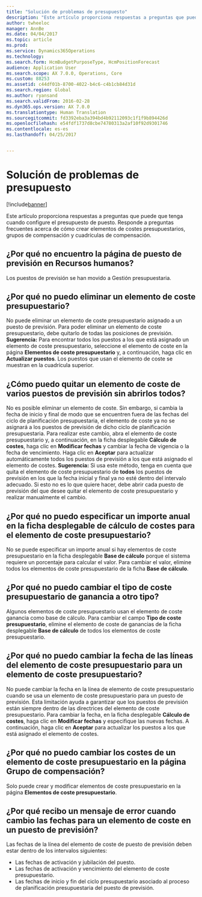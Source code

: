 ```yaml
---
title: "Solución de problemas de presupuesto"
description: "Este artículo proporciona respuestas a preguntas que puede que tenga cuando configure el presupuesto de puesto. Responde a preguntas frecuentes acerca de cómo crear elementos de costes presupuestarios, grupos de compensación y cuadrículas de compensación."
author: twheeloc
manager: AnnBe
ms.date: 04/04/2017
ms.topic: article
ms.prod: 
ms.service: Dynamics365Operations
ms.technology: 
ms.search.form: HcmBudgetPurposeType, HcmPositionForecast
audience: Application User
ms.search.scope: AX 7.0.0, Operations, Core
ms.custom: 88253
ms.assetid: c44df01b-8700-4022-b4c6-c4b1cb84d31d
ms.search.region: Global
ms.author: ryansand
ms.search.validFrom: 2016-02-28
ms.dyn365.ops.version: AX 7.0.0
ms.translationtype: Human Translation
ms.sourcegitcommit: fd3392eba3a394bd4b92112093c1f1f9b894426d
ms.openlocfilehash: e54fdf1737d8cbe74780313a2af10f92d9301746
ms.contentlocale: es-es
ms.lasthandoff: 04/25/2017


---
```


# <a name="position-budgeting-troubleshooting"></a>Solución de problemas de presupuesto

[!include[banner](../includes/banner.md)]


Este artículo proporciona respuestas a preguntas que puede que tenga cuando configure el presupuesto de puesto. Responde a preguntas frecuentes acerca de cómo crear elementos de costes presupuestarios, grupos de compensación y cuadrículas de compensación. 

<a name="why-cant-i-find-the-forecast-position-page-in-human-resources"></a>¿Por qué no encuentro la página de puesto de previsión en Recursos humanos?
---------------------------------------------------------------

Los puestos de previsión se han movido a Gestión presupuestaria.

## <a name="why-cant-i-delete-a-budget-cost-element"></a>¿Por qué no puedo eliminar un elemento de coste presupuestario?
No puede eliminar un elemento de coste presupuestario asignado a un puesto de previsión. Para poder eliminar un elemento de coste presupuestario, debe quitarlo de todas las posiciones de previsión. **Sugerencia:** Para encontrar todos los puestos a los que está asignado un elemento de coste presupuestario, seleccione el elemento de coste en la página **Elementos de coste presupuestario** y, a continuación, haga clic en **Actualizar puestos**. Los puestos que usan el elemento de coste se muestran en la cuadrícula superior.

## <a name="how-can-i-remove-a-cost-element-from-multiple-forecast-positions-without-opening-each-one"></a>¿Cómo puedo quitar un elemento de coste de varios puestos de previsión sin abrirlos todos?
No es posible eliminar un elemento de coste. Sin embargo, si cambia la fecha de inicio y final de modo que se encuentren fuera de las fechas del ciclo de planificación presupuestaria, el elemento de coste ya no se asignará a los puestos de previsión de dicho ciclo de planificación presupuestaria. Para realizar este cambio, abra el elemento de coste presupuestario y, a continuación, en la ficha desplegable **Cálculo de costes**, haga clic en **Modificar fechas** y cambiar la fecha de vigencia o la fecha de vencimiento. Haga clic en **Aceptar** para actualizar automáticamente todos los puestos de previsión a los que está asignado el elemento de costes. **Sugerencia:** Si usa este método, tenga en cuenta que quita el elemento de coste presupuestario de **todos** los puestos de previsión en los que la fecha inicial y final ya no esté dentro del intervalo adecuado. Si esto no es lo que quiere hacer, debe abrir cada puesto de previsión del que desee quitar el elemento de coste presupuestario y realizar manualmente el cambio.

## <a name="why-cant-i-enter-an-annual-amount-on-the-cost-calculation-fasttab-for-the-budget-cost-element"></a>¿Por qué no puedo especificar un importe anual en la ficha desplegable de cálculo de costes para el elemento de coste presupuestario?
No se puede especificar un importe anual si hay elementos de coste presupuestario en la ficha desplegable **Base de cálculo** porque el sistema requiere un porcentaje para calcular el valor. Para cambiar el valor, elimine todos los elementos de coste presupuestario de la ficha **Base de cálculo**.

## <a name="why-cant-i-change-the-budget-cost-type-from-earning-to-another-budget-cost-type"></a>¿Por qué no puedo cambiar el tipo de coste presupuestario de ganancia a otro tipo?
Algunos elementos de coste presupuestario usan el elemento de coste ganancia como base de cálculo. Para cambiar el campo **Tipo de coste presupuestario**, elimine el elemento de coste de ganancias de la ficha desplegable **Base de cálculo** de todos los elementos de coste presupuestario.

## <a name="why-cant-i-change-the-date-on-budget-cost-element-lines-for-a-budget-cost-element"></a>¿Por qué no puedo cambiar la fecha de las líneas del elemento de coste presupuestario para un elemento de coste presupuestario?
No puede cambiar la fecha en la línea de elemento de coste presupuestario cuando se usa un elemento de coste presupuestario para un puesto de previsión. Esta limitación ayuda a garantizar que los puestos de previsión están siempre dentro de las directrices del elemento de coste presupuestario. Para cambiar la fecha, en la ficha desplegable **Cálculo de costes**, haga clic en **Modificar fechas** y especifique las nuevas fechas. A continuación, haga clic en **Aceptar** para actualizar los puestos a los que está asignado el elemento de costes.

## <a name="why-cant-i-change-the-costs-for-a-budget-cost-element-on-the-compensation-group-page"></a>¿Por qué no puedo cambiar los costes de un elemento de coste presupuestario en la página Grupo de compensación?
Solo puede crear y modificar elementos de coste presupuestario en la página **Elementos de coste presupuestario**.

## <a name="why-do-i-receive-an-error-message-when-i-change-the-dates-for-a-cost-element-on-a-forecast-position"></a>¿Por qué recibo un mensaje de error cuando cambio las fechas para un elemento de coste en un puesto de previsión?
Las fechas de la línea del elemento de coste de puesto de previsión deben estar dentro de los intervalos siguientes:

-   Las fechas de activación y jubilación del puesto.
-   Las fechas de activación y vencimiento del elemento de coste presupuestario.
-   Las fechas de inicio y fin del ciclo presupuestario asociado al proceso de planificación presupuestaria del puesto de previsión.






